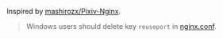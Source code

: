 Inspired by [mashirozx/Pixiv-Nginx](https://github.com/mashirozx/Pixiv-Nginx).

> Windows users should delete key `reuseport` in [nginx.conf](nginx.conf).